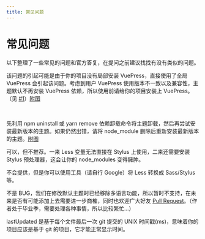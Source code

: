 ```yaml
---
title: 常见问题
---
```


# 常见问题

以下整理了一些常见的问题和官方答复，在提问之前建议找找有没有类似的问题。  
<a-collapse :bordered="false" class="faq-collapse-margin">
  <template v-slot:expandIcon="props">
    <a-icon type="caret-right" :rotate="props.isActive ? 90 : 0" />
  </template>
  <a-collapse-panel header="为什么按照官方配置了主题，仍然运行不了？提示 Cannot find moudle '@SearchBox'？" key="1" class="faq-collapse">
    <p>该问题的引起可能是由于你的项目没有局部安装 VuePress，直接使用了全局 VuePress 会引起该问题。考虑到用户 VuePress 使用版本不一致以及兼容性，主题默认不再安装 VuePress 依赖，所以使用前请给你的项目安装上 VuePress。（见 <a href="https://github.com/zpfz/vuepress-theme-antdocs/issues/1" target="_blank">#1<OutboundLink /></a>）<a href="https://s2.ax1x.com/2020/03/07/3vAGtO.png" target="_blank">附图<OutboundLink /></a></p> 
  </a-collapse-panel>
  <a-collapse-panel header="为什么按照官方配置了主题，仍然运行不了？提示 Cannot find moudle 'core-js/...'？" key="2" class="faq-collapse">  
    <p>先利用 npm uninstall 或 yarn remove 依赖卸载命令将主题卸载，然后再尝试安装最新版本的主题。如果仍然出错，请将 node_module 删除后重新安装最新版本的主题。<a href="https://s2.ax1x.com/2020/03/07/3vA8AK.jpg" target="_blank">附图<OutboundLink /></a></p> 
  </a-collapse-panel>
  <a-collapse-panel header="可以同时使用 Less 和 Stylus 预处理器嘛？" key="3" class="faq-collapse">
    <p>可以，但不推荐。一来 Less 变量无法直接在 Stylus 上使用，二来还需要安装 Stylus 预处理器，这会让你的 node_modules 变得臃肿。</p>
  </a-collapse-panel>
  <a-collapse-panel header="可以提供 Sass/Stylus 等格式的样式文件吗？" key="4" class="faq-collapse">
    <p>不会提供，但是你可以使用工具（请自行 Google）将 Less 转换成 Sass/Stylus 等。</p>
  </a-collapse-panel>
  <a-collapse-panel header="使用多语言时出现各种错误？是 BUG 嘛？" key="5" class="faq-collapse">
    <p>不是 BUG，我们在修改默认主题时已经移除多语言功能，所以暂时不支持，在未来是否有可能添加上去需要进一步商榷，同时也欢迎广大好友 <a href="https://github.com/zpfz/vuepress-theme-antdocs/pulls" target="_blank">Pull Request<OutboundLink /></a>。（作者处于毕业季，需要处理各种事情，所以比较繁忙...）</p>
  </a-collapse-panel>
  <a-collapse-panel header="为什么开启了 lastUpdated 功能，文档底部还是没有显示信息？" key="6" class="faq-collapse">
    <p>lastUpdated 是基于每个文件最后一次 git 提交的 UNIX 时间戳(ms)，意味着你的项目应该是基于 git 的项目，它才能正常显示时间。   </p>
  </a-collapse-panel>
</a-collapse>

<style>
  .faq-collapse-margin{
    margin-top: .625rem;
  }
  .faq-collapse{
    background: #f7f7f7;
    border-radius: 4px;
    margin-bottom: 24px;
    border: 0 !important;
    overflow: hidden;
  }
</style>  